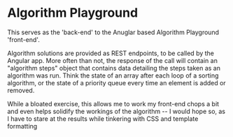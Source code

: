 # Algorithm Playground

This serves as the 'back-end' to the Anuglar based Algorithm Playground 'front-end'.  

Algorithm solutions are provided as REST endpoints, to be called by the Angular app.  More often than not, the response of the call will contain an "algorithm steps" object that contains data detailing the steps taken as an algorithm was run.  Think the state of an array after each loop of a sorting algorithm, or the state of a priority queue every time an element is added or removed.

While a bloated exercise, this allows me to work my front-end chops a bit and even helps solidify the workings of the algorithm -- I would hope so, as I have to stare at the results while tinkering with CSS and template formatting